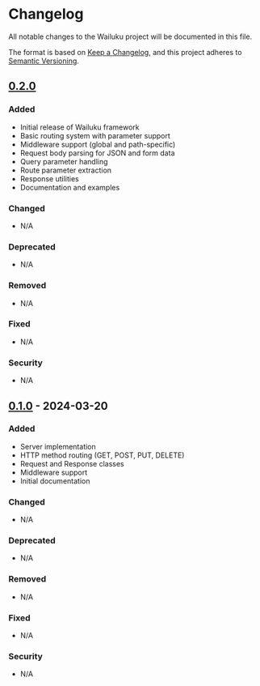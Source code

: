 # Changelog

All notable changes to the Wailuku project will be documented in this file.

The format is based on [Keep a Changelog](https://keepachangelog.com/en/1.0.0/),
and this project adheres to [Semantic Versioning](https://semver.org/spec/v2.0.0.html).

## [0.2.0]

### Added
- Initial release of Wailuku framework
- Basic routing system with parameter support
- Middleware support (global and path-specific)
- Request body parsing for JSON and form data
- Query parameter handling
- Route parameter extraction
- Response utilities
- Documentation and examples

### Changed
- N/A

### Deprecated
- N/A

### Removed
- N/A

### Fixed
- N/A

### Security
- N/A

## [0.1.0] - 2024-03-20

### Added
- Server implementation
- HTTP method routing (GET, POST, PUT, DELETE)
- Request and Response classes
- Middleware support
- Initial documentation

### Changed
- N/A

### Deprecated
- N/A

### Removed
- N/A

### Fixed
- N/A

### Security
- N/A

[0.2.0]: https://github.com/aminedakhlii/wailuku/releases/tag/0.2.0
[0.1.0]: https://github.com/aminedakhlii/wailuku/releases/tag/v0.1.0 
